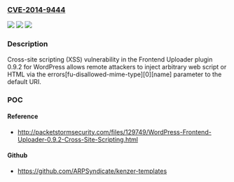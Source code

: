 ### [CVE-2014-9444](https://cve.mitre.org/cgi-bin/cvename.cgi?name=CVE-2014-9444)
![](https://img.shields.io/static/v1?label=Product&message=n%2Fa&color=blue)
![](https://img.shields.io/static/v1?label=Version&message=n%2Fa&color=blue)
![](https://img.shields.io/static/v1?label=Vulnerability&message=n%2Fa&color=brighgreen)

### Description

Cross-site scripting (XSS) vulnerability in the Frontend Uploader plugin 0.9.2 for WordPress allows remote attackers to inject arbitrary web script or HTML via the errors[fu-disallowed-mime-type][0][name] parameter to the default URI.

### POC

#### Reference
- http://packetstormsecurity.com/files/129749/WordPress-Frontend-Uploader-0.9.2-Cross-Site-Scripting.html

#### Github
- https://github.com/ARPSyndicate/kenzer-templates

